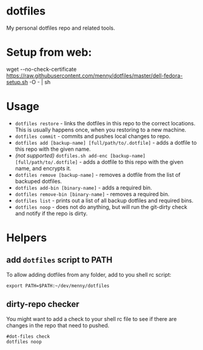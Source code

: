 # dotfiles
My personal dotfiles repo and related tools.

# Setup from web:
wget --no-check-certificate https://raw.githubusercontent.com/menny/dotfiles/master/dell-fedora-setup.sh -O - | sh

# Usage

 * `dotfiles restore` - links the dotfiles in this repo to the correct locations. This is usually happens once, when you restoring to a new machine.
 * `dotfiles commit` - commits and pushes local changes to repo.
 * `dotfiles add [backup-name] [full/path/to/.dotfile]` - adds a dotfile to this repo with the given name.
 * _(not supported)_ `dotfiles.sh add-enc [backup-name] [full/path/to/.dotfile]` - adds a dotfile to this repo with the given name, and encrypts it.
 * `dotfiles remove [backup-name]` - removes a dotfile from the list of backuped dotfiles.
 * `dotfiles add-bin [binary-name]` - adds a required bin.
 * `dotfiles remove-bin [binary-name]` - removes a required bin.
 * `dotfiles list` - prints out a list of all backup dotfiles and required bins.
 * `dotfiles noop` - does not do anything, but will run the git-dirty check and notify if the repo is dirty.

# Helpers

## add `dotfiles` script to PATH
To allow adding dotfiles from any folder, add to you shell rc script:
```
export PATH=$PATH:~/dev/menny/dotfiles
```

## dirty-repo checker
You might want to add a check to your shell rc file to see if there are changes in the repo that need to pushed.
```
#dot-files check
dotfiles noop
```
